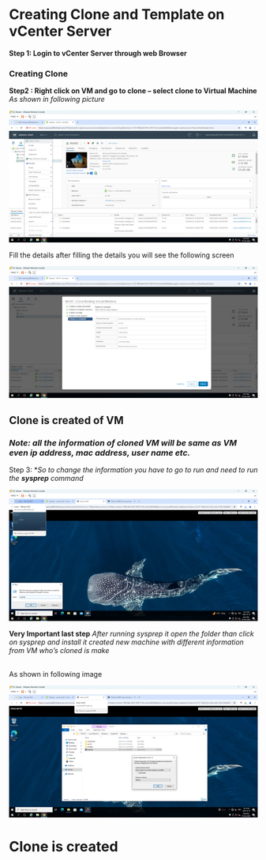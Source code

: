 # Creating Clone and Template on vCenter Server

**Step 1: Login to vCenter Server through web Browser**

### Creating Clone

**Step2 : Right click on VM and go to clone – select clone to Virtual Machine**
<br> *As shown in following picture* </br>

![Picture8](https://github.com/gurpreet2828/VmwareProject_Images/blob/ae5d556a01908081e2e4630c0b6493667a07af9a/Picture8.png)

Fill the details after filling the details you will see the following screen

![Picture9](https://github.com/gurpreet2828/VmwareProject_Images/blob/ae5d556a01908081e2e4630c0b6493667a07af9a/Picture9.png)

## Clone is created of VM 

### ***Note: all the information of cloned VM will be same as VM even ip address, mac address, user name etc.***

Step 3: **So to change the information you have to go to run and need to run the ***sysprep** command**

![Picture10](https://github.com/gurpreet2828/VmwareProject_Images/blob/ae5d556a01908081e2e4630c0b6493667a07af9a/Picture10.png)

**Very Important last step**
*After running sysprep it open the folder than click on sysprep and install it created new machine with different information from VM who’s cloned is make*

<br> As shown in following image </br>

![Picture11](https://github.com/gurpreet2828/VmwareProject_Images/blob/d9e7f26f67744a2acb5de814b09575b6372f829e/Picture11.png)

# Clone is created
